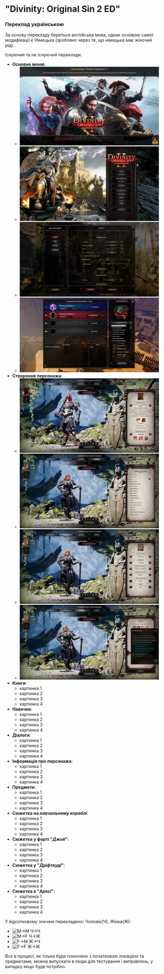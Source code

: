 # "**Divinity: Original Sin 2 ED**"
### Переклад українською

За основу перекладу береться англійська мова, однак основою самої модифікації є Німецька (зроблено через те, що німецька має жіночий рід).

Існуючий та не існуючий переклади:
- **Основне меню**:
    - ![картинка 1](https://github.com/DevilDarkSider/divinity_orginal_sin_2_ua_traslation/blob/main/Repos%20resources/Menu_interface/Menu_1.jpg)
    - ![картинка 2](https://github.com/DevilDarkSider/divinity_orginal_sin_2_ua_traslation/blob/main/Repos%20resources/Menu_interface/Menu_2.jpg)
    - ![картинка 3](https://github.com/DevilDarkSider/divinity_orginal_sin_2_ua_traslation/blob/main/Repos%20resources/Menu_interface/Menu_3.jpg)
    - ![картинка 4](https://github.com/DevilDarkSider/divinity_orginal_sin_2_ua_traslation/blob/main/Repos%20resources/Menu_interface/Menu_4.jpg)
- **Створення персонажа**:
    - ![картинка 1](https://github.com/DevilDarkSider/divinity_orginal_sin_2_ua_traslation/blob/main/Repos%20resources/Create_character/CC_1.jpg)
    - ![картинка 2](https://github.com/DevilDarkSider/divinity_orginal_sin_2_ua_traslation/blob/main/Repos%20resources/Create_character/CC_2.jpg)
    - ![картинка 3](https://github.com/DevilDarkSider/divinity_orginal_sin_2_ua_traslation/blob/main/Repos%20resources/Create_character/CC_3.jpg)
    - ![картинка 4](https://github.com/DevilDarkSider/divinity_orginal_sin_2_ua_traslation/blob/main/Repos%20resources/Create_character/CC_4.jpg)
- **Книги**:
    - картинка 1
    - картинка 2
    - картинка 3
    - картинка 4
- **Навички**:
    - картинка 1
    - картинка 2
    - картинка 3
    - картинка 4
- **Діалоги**:
    - картинка 1
    - картинка 2
    - картинка 3
    - картинка 4
- **Інформація про персонажа**:
    - картинка 1
    - картинка 2
    - картинка 3
    - картинка 4
- **Предмети**:
    - картинка 1
    - картинка 2
    - картинка 3
    - картинка 4
- **Сюжетка на _навчальному кораблі_**:
    - картинка 1
    - картинка 2
    - картинка 3
    - картинка 4
- **Сюжетка у форті "_Джой_"**:
    - картинка 1
    - картинка 2
    - картинка 3
    - картинка 4
- **Сюжетка у "_Дріфтвуді_"**:
    - картинка 1
    - картинка 2
    - картинка 3
    - картинка 4
- **Сюжетка в "_Арксі_"**:
    - картинка 1
    - картинка 2
    - картинка 3
    - картинка 4

У відсотковому значені перекладено: Чоловік(Ч), Жінка(Ж):
- ![M->M](https://img.shields.io/badge/localization-4.01%25-green) Ч->Ч
- ![M->F](https://img.shields.io/badge/localization-1.23%25-green) Ч->Ж
- ![F->M](https://img.shields.io/badge/localization-4.72%25-green) Ж->Ч
- ![F->F](https://img.shields.io/badge/localization-0.56%25-green) Ж->Ж

Все в процесі, як тільки буде покінчено з початковою локацією та предметами, можна випускати в люди для тестування і виправлень, у випадку якщо буде потрібно.
